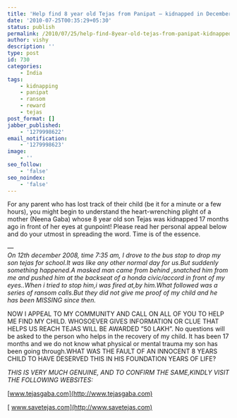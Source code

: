 ```yaml
---
title: 'Help find 8 year old Tejas from Panipat – kidnapped in December 2008'
date: '2010-07-25T00:35:29+05:30'
status: publish
permalink: /2010/07/25/help-find-8year-old-tejas-from-panipat-kidnapped-in-december2008
author: vishy
description: ''
type: post
id: 730
categories: 
    - India
tags:
    - kidnapping
    - panipat
    - ransom
    - reward
    - tejas
post_format: []
jabber_published:
    - '1279998622'
email_notification:
    - '1279998623'
image:
    - ''
seo_follow:
    - 'false'
seo_noindex:
    - 'false'
---
```

For any parent who has lost track of their child (be it for a minute or a few hours), you might begin to understand the heart-wrenching plight of a mother (Neena Gaba) whose 8 year old son Tejas was kidnapped 17 months ago in front of her eyes at gunpoint! Please read her personal appeal below and do your utmost in spreading the word. Time is of the essence.

—  
*On 12th december 2008, time 7:35 am, I drove to the bus stop to drop my son tejas for school.It was like any other normal day for us.But suddenly something happened.A masked man came from behind ,snatched him from me and pushed him at the backseat of a honda civic/accord in front of my eyes..When i tried to stop him,i was fired at,by him.What followed was a series of ransom calls.But they did not give me proof of my child and he has been MISSING since then.*

NOW I APPEAL TO MY COMMUNITY AND CALL ON ALL OF YOU TO HELP ME FIND MY CHILD. WHOSOEVER GIVES INFORMATION OR CLUE THAT HELPS US REACH TEJAS WILL BE AWARDED ”50 LAKH”. No questions will be asked to the person who helps in the recovery of my child. It has been 17 months and we do not know what physical or mental trauma my son has been going through.WHAT WAS THE FAULT OF AN INNOCENT 8 YEARS CHILD TO HAVE DESERVED THIS IN HIS FOUNDATION YEARS OF LIFE?

*THIS IS VERY MUCH GENUINE, AND TO CONFIRM THE SAME,KINDLY VISIT THE FOLLOWING WEBSITES:*

[www.tejasgaba.com](http://www.tejasgaba.com)

[ www.savetejas.com](http://www.savetejas.com)